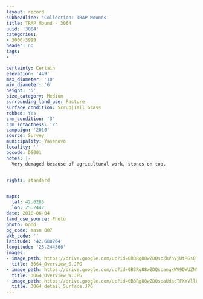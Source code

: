 ```yaml
---
layout: record
subheadline: 'Collection: TRAP Mounds'
title: TRAP Mound - 3064
uuid: '3064'
categories:
- 3000-3999
header: no
tags:
- ''

certainty: Certain
elevation: '449'
max_diameter: '10'
min_diameter: '6'
height: '5'
size_category: Medium
surrounding_land_use: Pasture
surface_condition: Scrub|Tall Grass
robbed: Yes
crm_condition: '3'
crm_intactness: '2'
campaign: '2010'
source: Survey
municipality: Yasenovo
locality: ''
bgcode: DS001
notes: |-
  Very demaged because of agricultural work, stones on top.


rights: standard


maps:
  lat: 42.6285
  lon: 25.2442
date: 2018-06-04
land_use_source: Photo
photo: Good
bg_code: Yasn 007
akb_code: ''
latitude: '42.680264'
longitude: '25.244366'
images:
- image_path: https://drive.google.com/uc?id=0B3Rg88wZDQscZkVnVjUtRGs0TjQ
  title: 3064_Overview_S.JPG
- image_path: https://drive.google.com/uc?id=0B3Rg88wZDQscangxWV9DWUZNMlE
  title: 3064_Overview_W.JPG
- image_path: https://drive.google.com/uc?id=0B3Rg88wZDQscaUdacTFXYVllbGM
  title: 3064_detail_Surface.JPG
---
```

